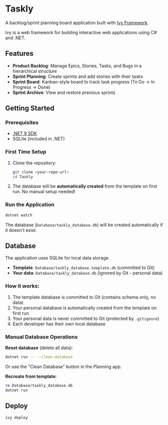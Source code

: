 # Taskly

A backlog/sprint planning board application built with [Ivy Framework](https://github.com/Ivy-Interactive/Ivy).

Ivy is a web framework for building interactive web applications using C# and .NET.

## Features

- **Product Backlog**: Manage Epics, Stories, Tasks, and Bugs in a hierarchical structure
- **Sprint Planning**: Create sprints and add stories with their tasks
- **Sprint Board**: Kanban-style board to track task progress (To Do → In Progress → Done)
- **Sprint Archive**: View and restore previous sprints

## Getting Started

### Prerequisites

- [.NET 9 SDK](https://dotnet.microsoft.com/download)
- SQLite (included in .NET)

### First Time Setup

1. Clone the repository:
   ```bash
   git clone <your-repo-url>
   cd Taskly
   ```

2. The database will be **automatically created** from the template on first run. No manual setup needed!

### Run the Application

```bash
dotnet watch
```

The database (`Database/taskly_database.db`) will be created automatically if it doesn't exist.

## Database

The application uses SQLite for local data storage.

- **Template**: `Database/taskly_database.template.db` (committed to Git)
- **Your data**: `Database/taskly_database.db` (ignored by Git - personal data)

### How it works:

1. The template database is committed to Git (contains schema only, no data)
2. Your personal database is automatically created from the template on first run
3. Your personal data is never committed to Git (protected by `.gitignore`)
4. Each developer has their own local database

### Manual Database Operations

**Reset database** (delete all data):
```bash
dotnet run -- --clean-database
```
Or use the "Clean Database" button in the Planning app.

**Recreate from template**:
```bash
rm Database/taskly_database.db
dotnet run
```

## Deploy

```bash
ivy deploy
```
